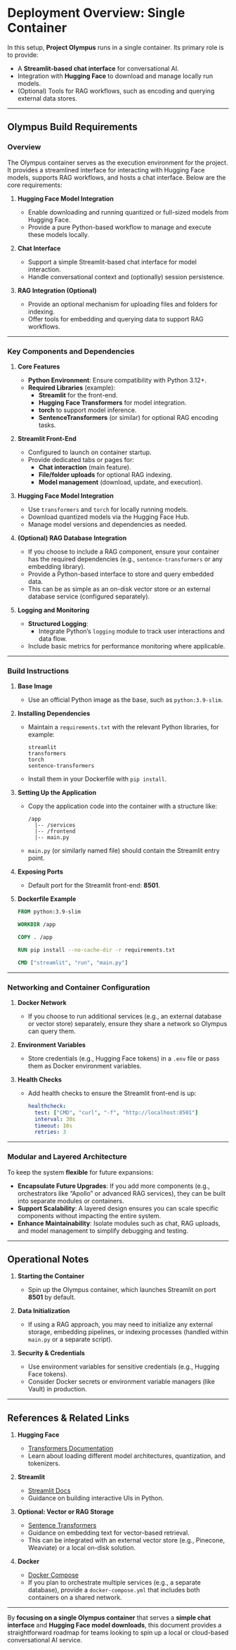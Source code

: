 # Deployment Overview: Single Container

In this setup, **Project Olympus** runs in a single container. Its primary role is to provide:

- A **Streamlit-based chat interface** for conversational AI.
- Integration with **Hugging Face** to download and manage locally run models.
- (Optional) Tools for RAG workflows, such as encoding and querying external data stores.

---

## Olympus Build Requirements

### Overview

The Olympus container serves as the execution environment for the project. It provides a streamlined interface for interacting with Hugging Face models, supports RAG workflows, and hosts a chat interface. Below are the core requirements:

1. **Hugging Face Model Integration**  
   - Enable downloading and running quantized or full-sized models from Hugging Face.  
   - Provide a pure Python-based workflow to manage and execute these models locally.

2. **Chat Interface**  
   - Support a simple Streamlit-based chat interface for model interaction.  
   - Handle conversational context and (optionally) session persistence.

3. **RAG Integration (Optional)**  
   - Provide an optional mechanism for uploading files and folders for indexing.  
   - Offer tools for embedding and querying data to support RAG workflows.

---

### Key Components and Dependencies

1. **Core Features**  
   - **Python Environment**: Ensure compatibility with Python 3.12+.  
   - **Required Libraries** (example):
     - **Streamlit** for the front-end.
     - **Hugging Face Transformers** for model integration.
     - **torch** to support model inference.
     - **SentenceTransformers** (or similar) for optional RAG encoding tasks.

2. **Streamlit Front-End**  
   - Configured to launch on container startup.
   - Provide dedicated tabs or pages for:
     - **Chat interaction** (main feature).
     - **File/folder uploads** for optional RAG indexing.
     - **Model management** (download, update, and execution).

3. **Hugging Face Model Integration**  
   - Use `transformers` and `torch` for locally running models.
   - Download quantized models via the Hugging Face Hub.
   - Manage model versions and dependencies as needed.

4. **(Optional) RAG Database Integration**  
   - If you choose to include a RAG component, ensure your container has the required dependencies (e.g., `sentence-transformers` or any embedding library).  
   - Provide a Python-based interface to store and query embedded data.  
   - This can be as simple as an on-disk vector store or an external database service (configured separately).

5. **Logging and Monitoring**  
   - **Structured Logging**:
     - Integrate Python’s `logging` module to track user interactions and data flow.
   - Include basic metrics for performance monitoring where applicable.

---

### Build Instructions

1. **Base Image**  
   - Use an official Python image as the base, such as `python:3.9-slim`.

2. **Installing Dependencies**  
   - Maintain a `requirements.txt` with the relevant Python libraries, for example:

     ```plaintext
     streamlit
     transformers
     torch
     sentence-transformers
     ```

   - Install them in your Dockerfile with `pip install`.

3. **Setting Up the Application**  
   - Copy the application code into the container with a structure like:

     ```plaintext
     /app
       |-- /services
       |-- /frontend
       |-- main.py
     ```

   - `main.py` (or similarly named file) should contain the Streamlit entry point.

4. **Exposing Ports**  
   - Default port for the Streamlit front-end: **8501**.

5. **Dockerfile Example**  

   ```dockerfile
   FROM python:3.9-slim

   WORKDIR /app

   COPY . /app

   RUN pip install --no-cache-dir -r requirements.txt

   CMD ["streamlit", "run", "main.py"]
   ```

---

### Networking and Container Configuration

1. **Docker Network**  
   - If you choose to run additional services (e.g., an external database or vector store) separately, ensure they share a network so Olympus can query them.  

2. **Environment Variables**  
   - Store credentials (e.g., Hugging Face tokens) in a `.env` file or pass them as Docker environment variables.

3. **Health Checks**  
   - Add health checks to ensure the Streamlit front-end is up:

     ```yaml
     healthcheck:
       test: ["CMD", "curl", "-f", "http://localhost:8501"]
       interval: 30s
       timeout: 10s
       retries: 3
     ```

---

### Modular and Layered Architecture

To keep the system **flexible** for future expansions:

- **Encapsulate Future Upgrades**: If you add more components (e.g., orchestrators like “Apollo” or advanced RAG services), they can be built into separate modules or containers.  
- **Support Scalability**: A layered design ensures you can scale specific components without impacting the entire system.  
- **Enhance Maintainability**: Isolate modules such as chat, RAG uploads, and model management to simplify debugging and testing.

---

## Operational Notes

1. **Starting the Container**  
   - Spin up the Olympus container, which launches Streamlit on port **8501** by default.  

2. **Data Initialization**  
   - If using a RAG approach, you may need to initialize any external storage, embedding pipelines, or indexing processes (handled within `main.py` or a separate script).

3. **Security & Credentials**  
   - Use environment variables for sensitive credentials (e.g., Hugging Face tokens).  
   - Consider Docker secrets or environment variable managers (like Vault) in production.

---

## References & Related Links

1. **Hugging Face**  
   - [Transformers Documentation](https://huggingface.co/docs/transformers/index)  
   - Learn about loading different model architectures, quantization, and tokenizers.

2. **Streamlit**  
   - [Streamlit Docs](https://docs.streamlit.io/)  
   - Guidance on building interactive UIs in Python.

3. **Optional: Vector or RAG Storage**  
   - [Sentence Transformers](https://www.sbert.net/)  
   - Guidance on embedding text for vector-based retrieval.  
   - This can be integrated with an external vector store (e.g., Pinecone, Weaviate) or a local on-disk solution.

4. **Docker**  
   - [Docker Compose](https://docs.docker.com/compose/)  
   - If you plan to orchestrate multiple services (e.g., a separate database), provide a `docker-compose.yml` that includes both containers on a shared network.

---

By **focusing on a single Olympus container** that serves a **simple chat interface** and **Hugging Face model downloads**, this document provides a straightforward roadmap for teams looking to spin up a local or cloud-based conversational AI service.
